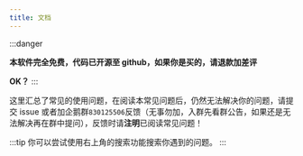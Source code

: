 ```yaml
---
title: 文档
---
```


:::danger

**本软件完全免费，代码已开源至 github，如果你是买的，请退款加差评**

**OK？**
:::

这里汇总了常见的使用问题，在阅读本常见问题后，仍然无法解决你的问题，请提交 issue 或者加企鹅群`830125506`反馈（无事勿加，入群先看群公告，如果还是无法解决再在群中提问），反馈时请**注明**已阅读常见问题！

:::tip
你可以尝试使用右上角的搜索功能搜索你遇到的问题。
:::
